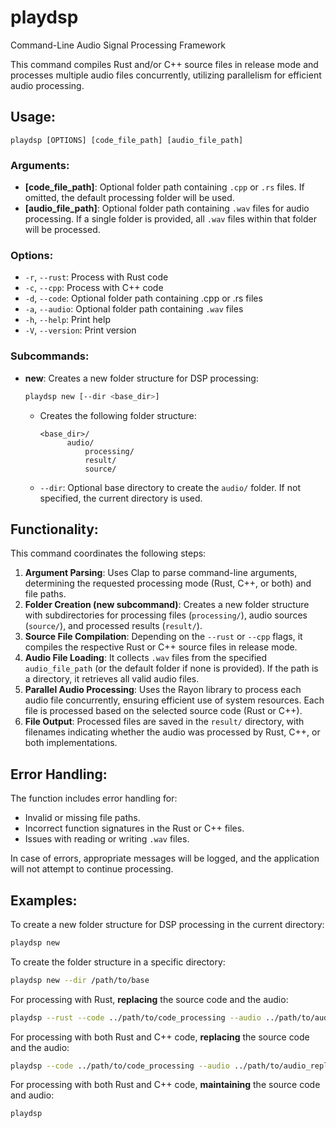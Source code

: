 
# playdsp
Command-Line Audio Signal Processing Framework

This command compiles Rust and/or C++ source files in release mode and processes multiple audio files concurrently, utilizing parallelism for efficient audio processing.

## Usage:
`playdsp [OPTIONS] [code_file_path] [audio_file_path]`

### Arguments:
- **[code_file_path]**: Optional folder path containing `.cpp` or `.rs` files. If omitted, the default processing folder will be used.
- **[audio_file_path]**: Optional folder path containing `.wav` files for audio processing. If a single folder is provided, all `.wav` files within that folder will be processed.

### Options:
- `-r`, `--rust`:     Process with Rust code
- `-c`, `--cpp`:      Process with C++ code
- `-d`, `--code`:     Optional folder path containing .cpp or .rs files
- `-a`, `--audio`:    Optional folder path containing `.wav` files
- `-h`, `--help`:     Print help
- `-V`, `--version`:  Print version

### Subcommands:
- **new**: Creates a new folder structure for DSP processing:
  ```bash
  playdsp new [--dir <base_dir>]
  ```
    - Creates the following folder structure:
      ```
      <base_dir>/
            audio/
                processing/
                result/
                source/
      ```
    - `--dir`: Optional base directory to create the `audio/` folder. If not specified, the current directory is used.

## Functionality:

This command coordinates the following steps:
1. **Argument Parsing**: Uses Clap to parse command-line arguments, determining the requested processing mode (Rust, C++, or both) and file paths.
2. **Folder Creation (new subcommand)**: Creates a new folder structure with subdirectories for processing files (`processing/`), audio sources (`source/`), and processed results (`result/`).
3. **Source File Compilation**: Depending on the `--rust` or `--cpp` flags, it compiles the respective Rust or C++ source files in release mode.
4. **Audio File Loading**: It collects `.wav` files from the specified `audio_file_path` (or the default folder if none is provided). If the path is a directory, it retrieves all valid audio files.
5. **Parallel Audio Processing**: Uses the Rayon library to process each audio file concurrently, ensuring efficient use of system resources. Each file is processed based on the selected source code (Rust or C++).
6. **File Output**: Processed files are saved in the `result/` directory, with filenames indicating whether the audio was processed by Rust, C++, or both implementations.

## Error Handling:

The function includes error handling for:
- Invalid or missing file paths.
- Incorrect function signatures in the Rust or C++ files.
- Issues with reading or writing `.wav` files.

In case of errors, appropriate messages will be logged, and the application will not attempt to continue processing.

## Examples:

To create a new folder structure for DSP processing in the current directory:
```bash
playdsp new
```

To create the folder structure in a specific directory:
```bash
playdsp new --dir /path/to/base
```

For processing with Rust, **replacing** the source code and the audio:
```bash
playdsp --rust --code ../path/to/code_processing --audio ../path/to/audio_replace
```

For processing with both Rust and C++ code, **replacing** the source code and the audio:
```bash
playdsp --code ../path/to/code_processing --audio ../path/to/audio_replace
```

For processing with both Rust and C++ code, **maintaining** the source code and audio:
```bash
playdsp
```